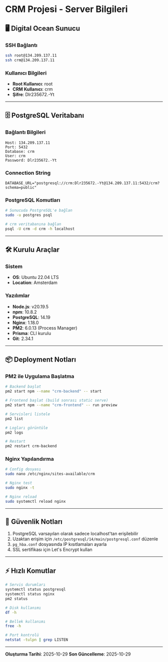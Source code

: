 # CRM Projesi - Server Bilgileri

## 🖥️ Digital Ocean Sunucu

### SSH Bağlantı
```bash
ssh root@134.209.137.11
ssh crm@134.209.137.11
```

### Kullanıcı Bilgileri
- **Root Kullanıcı**: root
- **CRM Kullanıcı**: crm
- **Şifre**: Dlr235672.-Yt

---

## 🗄️ PostgreSQL Veritabanı

### Bağlantı Bilgileri
```
Host: 134.209.137.11
Port: 5432
Database: crm
User: crm
Password: Dlr235672.-Yt
```

### Connection String
```
DATABASE_URL="postgresql://crm:Dlr235672.-Yt@134.209.137.11:5432/crm?schema=public"
```

### PostgreSQL Komutları
```bash
# Sunucuda PostgreSQL'e bağlan
sudo -u postgres psql

# crm veritabanına bağlan
psql -U crm -d crm -h localhost
```

---

## 🛠️ Kurulu Araçlar

### Sistem
- **OS**: Ubuntu 22.04 LTS
- **Location**: Amsterdam

### Yazılımlar
- **Node.js**: v20.19.5
- **npm**: 10.8.2
- **PostgreSQL**: 14.19
- **Nginx**: 1.18.0
- **PM2**: 6.0.13 (Process Manager)
- **Prisma**: CLI kurulu
- **Git**: 2.34.1

---

## 📦 Deployment Notları

### PM2 ile Uygulama Başlatma
```bash
# Backend başlat
pm2 start npm --name "crm-backend" -- start

# Frontend başlat (build sonrası static serve)
pm2 start npm --name "crm-frontend" -- run preview

# Servisleri listele
pm2 list

# Logları görüntüle
pm2 logs

# Restart
pm2 restart crm-backend
```

### Nginx Yapılandırma
```bash
# Config dosyası
sudo nano /etc/nginx/sites-available/crm

# Nginx test
sudo nginx -t

# Nginx reload
sudo systemctl reload nginx
```

---

## 🔐 Güvenlik Notları

1. PostgreSQL varsayılan olarak sadece localhost'tan erişilebilir
2. Uzaktan erişim için `/etc/postgresql/14/main/postgresql.conf` düzenle
3. `pg_hba.conf` dosyasında IP kısıtlamaları ayarla
4. SSL sertifikası için Let's Encrypt kullan

---

## ⚡ Hızlı Komutlar

```bash
# Servis durumları
systemctl status postgresql
systemctl status nginx
pm2 status

# Disk kullanımı
df -h

# Bellek kullanımı
free -h

# Port kontrolü
netstat -tulpn | grep LISTEN
```

---

**Oluşturma Tarihi**: 2025-10-29
**Son Güncelleme**: 2025-10-29
